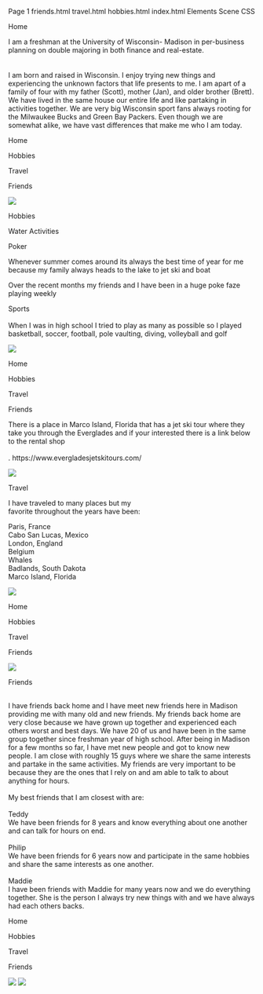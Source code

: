 Page 1
friends.html 
travel.html 
hobbies.html 
index.html 
Elements
Scene CSS
<div class="indexhtml-bE4" id="1:3">
<div class="hero-section-xTv" id="2:5">
<p class="home-89S" id="2:6">Home</p>
<p class="i-am-a-freshman-at-the-university-of-wisconsin-madison-in-per-business-planning-on-double-majoring-in-both-finance-and-real-estate-i-am-born-and-raised-in-wisconsin-i-enjoy-trying-new-things-and-experiencing-the-unknown-factors-that-life-presents-to-me-i-am-apart-of-a-family-of-four-with-my-father-scott-mother-jan-and-older-brother-brett-we-have-lived-in-the-same-house-our-entire-life-and-like-partaking-in-activities-together-we-are-very-big-wisconsin-sport-fans-always-rooting-for-the-milwaukee-bucks-and-green-bay-packers-even-though-we-are-somewhat-alike-we-have-vast-differences-that-make-me-who-i-am-today-PbA" id="2:7">
<span class="i-am-a-freshman-at-the-university-of-wisconsin-madison-in-per-business-planning-on-double-majoring-in-both-finance-and-real-estate-i-am-born-and-raised-in-wisconsin-i-enjoy-trying-new-things-and-experiencing-the-unknown-factors-that-life-presents-to-me-i-am-apart-of-a-family-of-four-with-my-father-scott-mother-jan-and-older-brother-brett-we-have-lived-in-the-same-house-our-entire-life-and-like-partaking-in-activities-together-we-are-very-big-wisconsin-sport-fans-always-rooting-for-the-milwaukee-bucks-and-green-bay-packers-even-though-we-are-somewhat-alike-we-have-vast-differences-that-make-me-who-i-am-today-PbA-sub-0">
I am a freshman at the University of Wisconsin- Madison in per-business planning on double majoring in both finance and real-estate.

<br/>
</span>
<span class="i-am-a-freshman-at-the-university-of-wisconsin-madison-in-per-business-planning-on-double-majoring-in-both-finance-and-real-estate-i-am-born-and-raised-in-wisconsin-i-enjoy-trying-new-things-and-experiencing-the-unknown-factors-that-life-presents-to-me-i-am-apart-of-a-family-of-four-with-my-father-scott-mother-jan-and-older-brother-brett-we-have-lived-in-the-same-house-our-entire-life-and-like-partaking-in-activities-together-we-are-very-big-wisconsin-sport-fans-always-rooting-for-the-milwaukee-bucks-and-green-bay-packers-even-though-we-are-somewhat-alike-we-have-vast-differences-that-make-me-who-i-am-today-PbA-sub-1">
<br/>
<br/>
</span>
<span class="i-am-a-freshman-at-the-university-of-wisconsin-madison-in-per-business-planning-on-double-majoring-in-both-finance-and-real-estate-i-am-born-and-raised-in-wisconsin-i-enjoy-trying-new-things-and-experiencing-the-unknown-factors-that-life-presents-to-me-i-am-apart-of-a-family-of-four-with-my-father-scott-mother-jan-and-older-brother-brett-we-have-lived-in-the-same-house-our-entire-life-and-like-partaking-in-activities-together-we-are-very-big-wisconsin-sport-fans-always-rooting-for-the-milwaukee-bucks-and-green-bay-packers-even-though-we-are-somewhat-alike-we-have-vast-differences-that-make-me-who-i-am-today-PbA-sub-2">I am born and raised in Wisconsin. I enjoy trying new things and experiencing the unknown factors that life presents to me. I am apart of a family of four with my father (Scott), mother (Jan), and older brother (Brett). We have lived in the same house our entire life and like partaking in activities together. We are very big Wisconsin sport fans always rooting for the Milwaukee Bucks and Green Bay Packers. Even though we are somewhat alike, we have vast differences that make me who I am today. </span>
</p>
</div>
<div class="auto-group-3a12-MVN" id="46seQRB8KHwxC5DtWB3A12">
<div class="auto-group-udqq-tkC" id="46secQq9BNYFdXLsSXUdQQ">
<p class="home-dBz" id="10:178">Home</p>
<p class="hobbies-YZr" id="3:25">Hobbies</p>
<p class="travel-RtY" id="2:13">Travel</p>
<p class="friends-YiG" id="2:11">Friends</p>
</div>
<img class="rectangle-11-t1S" src="/api/prod-us-east-2-first-cluster/projects/34rqrUW..." id="11:224"/>
</div>
</div>
<div class="hobbieshtml-Bfz" id="4:28">
<div class="auto-group-ckgy-xKN" id="46sf79WG5gnmKxTvwFCKgY">
<div class="contact-section-wqW" id="4:45">
<p class="hobbies-fWc" id="4:56">Hobbies</p>
<div class="auto-group-abtr-8uz" id="46sfLUTPV7DzG1i8eJaBTr">
<div class="frame-1-ff2" id="15:2"></div>
<div class="rectangle-4-Pqv" id="4:55"></div>
<p class="water-activities-KzU" id="4:58">Water Activities </p>
<p class="poker-Da4" id="4:59">Poker</p>
<p class="whenever-summer-comes-around-its-always-the-best-time-of-year-for-me-because-my-family-always-heads-to-the-lake-to-jet-ski-and-boat-JLc" id="4:61">Whenever summer comes around its always the best time of year for me because my family always heads to the lake to jet ski and boat</p>
<p class="over-the-recent-months-my-friends-and-i-have-been-in-a-huge-poke-faze-playing-weekly-YVr" id="4:62">Over the recent months my friends and I have been in a huge poke faze playing weekly</p>
<p class="sports-when-i-was-in-high-school-i-tried-to-play-as-many-as-possible-so-i-played-basketball-soccer-football-pole-vaulting-diving-volleyball-and-golf-1eL" id="4:60">
<span class="sports-when-i-was-in-high-school-i-tried-to-play-as-many-as-possible-so-i-played-basketball-soccer-football-pole-vaulting-diving-volleyball-and-golf-1eL-sub-0">
Sports

<br/>
</span>
<span class="sports-when-i-was-in-high-school-i-tried-to-play-as-many-as-possible-so-i-played-basketball-soccer-football-pole-vaulting-diving-volleyball-and-golf-1eL-sub-1">
<br/>
When I was in high school I tried to play as many as possible so I played basketball, soccer, football, pole vaulting, diving, volleyball and golf

</span>
</p>
</div>
</div>
<img class="arrow-1-6hi" src="/api/prod-us-east-2-first-cluster/projects/34rqrUW..." id="15:5"/>
</div>
<div class="auto-group-2pk2-CEx" id="46sfet6PCXBrPFcjfZ2PK2">
<div class="auto-group-16ul-vgk" id="46sfoNrE9KwUuN31q416UL">
<p class="home-rKW" id="10:173">Home</p>
<p class="hobbies-828" id="4:127">Hobbies</p>
<p class="travel-cT6" id="4:126">Travel</p>
<p class="friends-vTn" id="4:124">Friends</p>
</div>
<p class="there-is-a-place-in-marco-island-florida-that-has-a-jet-ski-tour-where-they-take-you-through-the-everglades-and-if-your-interested-there-is-a-link-below-to-the-rental-shop-https-wwwevergladesjetskitourscom--FW4" id="15:4">
<span class="there-is-a-place-in-marco-island-florida-that-has-a-jet-ski-tour-where-they-take-you-through-the-everglades-and-if-your-interested-there-is-a-link-below-to-the-rental-shop-https-wwwevergladesjetskitourscom--FW4-sub-0">
There is a place in Marco Island, Florida that has a jet ski tour where they take you through the Everglades and if your interested there is a link below to the rental shop

<br/>
</span>
<span class="there-is-a-place-in-marco-island-florida-that-has-a-jet-ski-tour-where-they-take-you-through-the-everglades-and-if-your-interested-there-is-a-link-below-to-the-rental-shop-https-wwwevergladesjetskitourscom--FW4-sub-1">
<br/>
</span>
<span class="there-is-a-place-in-marco-island-florida-that-has-a-jet-ski-tour-where-they-take-you-through-the-everglades-and-if-your-interested-there-is-a-link-below-to-the-rental-shop-https-wwwevergladesjetskitourscom--FW4-sub-2"> . https://www.evergladesjetskitours.com/ </span>
<span class="there-is-a-place-in-marco-island-florida-that-has-a-jet-ski-tour-where-they-take-you-through-the-everglades-and-if-your-interested-there-is-a-link-below-to-the-rental-shop-https-wwwevergladesjetskitourscom--FW4-sub-3"></span>
</p>
<img class="rectangle-5-d2k" src="/api/prod-us-east-2-first-cluster/projects/34rqrUW..." id="11:218"/>
</div>
</div>
<div class="travelhtml-Udz" id="4:30">
<div class="auto-group-ngvy-G44" id="46sgUriSeqZ4946fQxnGvY">
<div class="auto-group-vnct-q96" id="46sgf6vNZHE27qNHxtVNCt">
<p class="travel-9fa" id="4:63">Travel</p>
<p class="i-have-traveled-to-many-places-but-my-favorite-throughout-the-years-have-been--cZA" id="4:65">
I have traveled to many places but my

<br/>
favorite throughout the years have been:

</p>
<p class="paris-france-cabo-san-lucas-mexico-london-england-belgium-whales-badlands-south-dakota-marco-island-florida-HQQ" id="4:66">
<span class="paris-france-cabo-san-lucas-mexico-london-england-belgium-whales-badlands-south-dakota-marco-island-florida-HQQ-sub-0">
Paris, France

<br/>
Cabo San Lucas, Mexico

<br/>
</span>
<span class="paris-france-cabo-san-lucas-mexico-london-england-belgium-whales-badlands-south-dakota-marco-island-florida-HQQ-sub-1">
London, England

<br/>
Belgium

<br/>
Whales

<br/>
Badlands, South Dakota

<br/>
Marco Island, Florida

</span>
</p>
</div>
<img class="rectangle-10-ndz" src="/api/prod-us-east-2-first-cluster/projects/34rqrUW..." id="11:223"/>
</div>
<div class="auto-group-ufgg-uyW" id="46sgrM6dsEHBDZyqbLuFGg">
<div class="auto-group-paus-r84" id="46sgyRjAzEaCefL54bPAuS">
<p class="home-mF2" id="10:176">Home</p>
<p class="hobbies-fbJ" id="4:131">Hobbies</p>
<p class="travel-BZe" id="4:130">Travel</p>
<p class="friends-7CQ" id="4:128">Friends</p>
</div>
<img class="rectangle-9-364" src="/api/prod-us-east-2-first-cluster/projects/34rqrUW..." id="11:222"/>
</div>
</div>
<div class="friendshtml-yBi" id="11:192">
<div class="hero-section-wnk" id="11:193">
<p class="friends-46g" id="11:194">Friends</p>
<p class="i-have-friends-back-home-and-i-have-meet-new-friends-here-in-madison-providing-me-with-many-old-and-new-friends-my-friends-back-home-are-very-close-because-we-have-grown-up-together-and-experienced-each-others-worst-and-best-days-we-have-20-of-us-and-have-been-in-the-same-group-together-since-freshman-year-of-high-school-after-being-in-madison-for-a-few-months-so-far-i-have-met-new-people-and-got-to-know-new-people-i-am-close-with-roughly-15-guys-where-we-share-the-same-interests-and-partake-in-the-same-activities-my-friends-are-very-important-to-be-because-they-are-the-ones-that-i-rely-on-and-am-able-to-talk-to-about-anything-for-hours-my-best-friends-that-i-am-closest-with-are-teddy-we-have-been-friends-for-8-years-and-know-everything-about-one-another-and-can-talk-for-hours-on-end-philip-we-have-been-friends-for-6-years-now-and-participate-in-the-same-hobbies-and-share-the-same-interests-as-one-another-maddie-i-have-been-friends-with-maddie-for-many-years-now-and-we-do-everything-together-she-is-the-person-i-always-try-new-things-with-and-we-have-always-had-each-others-backs-wgG" id="11:195">
<span class="i-have-friends-back-home-and-i-have-meet-new-friends-here-in-madison-providing-me-with-many-old-and-new-friends-my-friends-back-home-are-very-close-because-we-have-grown-up-together-and-experienced-each-others-worst-and-best-days-we-have-20-of-us-and-have-been-in-the-same-group-together-since-freshman-year-of-high-school-after-being-in-madison-for-a-few-months-so-far-i-have-met-new-people-and-got-to-know-new-people-i-am-close-with-roughly-15-guys-where-we-share-the-same-interests-and-partake-in-the-same-activities-my-friends-are-very-important-to-be-because-they-are-the-ones-that-i-rely-on-and-am-able-to-talk-to-about-anything-for-hours-my-best-friends-that-i-am-closest-with-are-teddy-we-have-been-friends-for-8-years-and-know-everything-about-one-another-and-can-talk-for-hours-on-end-philip-we-have-been-friends-for-6-years-now-and-participate-in-the-same-hobbies-and-share-the-same-interests-as-one-another-maddie-i-have-been-friends-with-maddie-for-many-years-now-and-we-do-everything-together-she-is-the-person-i-always-try-new-things-with-and-we-have-always-had-each-others-backs-wgG-sub-0">
<br/>
I have friends back home and I have meet new friends here in Madison providing me with many old and new friends. My friends back home are very close because we have grown up together and experienced each others worst and best days. We have 20 of us and have been in the same group together since freshman year of high school. After being in Madison for a few months so far, I have met new people and got to know new people. I am close with roughly 15 guys where we share the same interests and partake in the same activities. My friends are very important to be because they are the ones that I rely on and am able to talk to about anything for hours.

<br/>
<br/>
My best friends that I am closest with are:

<br/>
<br/>
</span>
<span class="i-have-friends-back-home-and-i-have-meet-new-friends-here-in-madison-providing-me-with-many-old-and-new-friends-my-friends-back-home-are-very-close-because-we-have-grown-up-together-and-experienced-each-others-worst-and-best-days-we-have-20-of-us-and-have-been-in-the-same-group-together-since-freshman-year-of-high-school-after-being-in-madison-for-a-few-months-so-far-i-have-met-new-people-and-got-to-know-new-people-i-am-close-with-roughly-15-guys-where-we-share-the-same-interests-and-partake-in-the-same-activities-my-friends-are-very-important-to-be-because-they-are-the-ones-that-i-rely-on-and-am-able-to-talk-to-about-anything-for-hours-my-best-friends-that-i-am-closest-with-are-teddy-we-have-been-friends-for-8-years-and-know-everything-about-one-another-and-can-talk-for-hours-on-end-philip-we-have-been-friends-for-6-years-now-and-participate-in-the-same-hobbies-and-share-the-same-interests-as-one-another-maddie-i-have-been-friends-with-maddie-for-many-years-now-and-we-do-everything-together-she-is-the-person-i-always-try-new-things-with-and-we-have-always-had-each-others-backs-wgG-sub-1">
Teddy

<br/>
</span>
<span class="i-have-friends-back-home-and-i-have-meet-new-friends-here-in-madison-providing-me-with-many-old-and-new-friends-my-friends-back-home-are-very-close-because-we-have-grown-up-together-and-experienced-each-others-worst-and-best-days-we-have-20-of-us-and-have-been-in-the-same-group-together-since-freshman-year-of-high-school-after-being-in-madison-for-a-few-months-so-far-i-have-met-new-people-and-got-to-know-new-people-i-am-close-with-roughly-15-guys-where-we-share-the-same-interests-and-partake-in-the-same-activities-my-friends-are-very-important-to-be-because-they-are-the-ones-that-i-rely-on-and-am-able-to-talk-to-about-anything-for-hours-my-best-friends-that-i-am-closest-with-are-teddy-we-have-been-friends-for-8-years-and-know-everything-about-one-another-and-can-talk-for-hours-on-end-philip-we-have-been-friends-for-6-years-now-and-participate-in-the-same-hobbies-and-share-the-same-interests-as-one-another-maddie-i-have-been-friends-with-maddie-for-many-years-now-and-we-do-everything-together-she-is-the-person-i-always-try-new-things-with-and-we-have-always-had-each-others-backs-wgG-sub-2">
We have been friends for 8 years and know everything about one another and can talk for hours on end.

<br/>
<br/>
</span>
<span class="i-have-friends-back-home-and-i-have-meet-new-friends-here-in-madison-providing-me-with-many-old-and-new-friends-my-friends-back-home-are-very-close-because-we-have-grown-up-together-and-experienced-each-others-worst-and-best-days-we-have-20-of-us-and-have-been-in-the-same-group-together-since-freshman-year-of-high-school-after-being-in-madison-for-a-few-months-so-far-i-have-met-new-people-and-got-to-know-new-people-i-am-close-with-roughly-15-guys-where-we-share-the-same-interests-and-partake-in-the-same-activities-my-friends-are-very-important-to-be-because-they-are-the-ones-that-i-rely-on-and-am-able-to-talk-to-about-anything-for-hours-my-best-friends-that-i-am-closest-with-are-teddy-we-have-been-friends-for-8-years-and-know-everything-about-one-another-and-can-talk-for-hours-on-end-philip-we-have-been-friends-for-6-years-now-and-participate-in-the-same-hobbies-and-share-the-same-interests-as-one-another-maddie-i-have-been-friends-with-maddie-for-many-years-now-and-we-do-everything-together-she-is-the-person-i-always-try-new-things-with-and-we-have-always-had-each-others-backs-wgG-sub-3">
Philip

<br/>
</span>
<span class="i-have-friends-back-home-and-i-have-meet-new-friends-here-in-madison-providing-me-with-many-old-and-new-friends-my-friends-back-home-are-very-close-because-we-have-grown-up-together-and-experienced-each-others-worst-and-best-days-we-have-20-of-us-and-have-been-in-the-same-group-together-since-freshman-year-of-high-school-after-being-in-madison-for-a-few-months-so-far-i-have-met-new-people-and-got-to-know-new-people-i-am-close-with-roughly-15-guys-where-we-share-the-same-interests-and-partake-in-the-same-activities-my-friends-are-very-important-to-be-because-they-are-the-ones-that-i-rely-on-and-am-able-to-talk-to-about-anything-for-hours-my-best-friends-that-i-am-closest-with-are-teddy-we-have-been-friends-for-8-years-and-know-everything-about-one-another-and-can-talk-for-hours-on-end-philip-we-have-been-friends-for-6-years-now-and-participate-in-the-same-hobbies-and-share-the-same-interests-as-one-another-maddie-i-have-been-friends-with-maddie-for-many-years-now-and-we-do-everything-together-she-is-the-person-i-always-try-new-things-with-and-we-have-always-had-each-others-backs-wgG-sub-4">
We have been friends for 6 years now and participate in the same hobbies and share the same interests as one another.

<br/>
<br/>
</span>
<span class="i-have-friends-back-home-and-i-have-meet-new-friends-here-in-madison-providing-me-with-many-old-and-new-friends-my-friends-back-home-are-very-close-because-we-have-grown-up-together-and-experienced-each-others-worst-and-best-days-we-have-20-of-us-and-have-been-in-the-same-group-together-since-freshman-year-of-high-school-after-being-in-madison-for-a-few-months-so-far-i-have-met-new-people-and-got-to-know-new-people-i-am-close-with-roughly-15-guys-where-we-share-the-same-interests-and-partake-in-the-same-activities-my-friends-are-very-important-to-be-because-they-are-the-ones-that-i-rely-on-and-am-able-to-talk-to-about-anything-for-hours-my-best-friends-that-i-am-closest-with-are-teddy-we-have-been-friends-for-8-years-and-know-everything-about-one-another-and-can-talk-for-hours-on-end-philip-we-have-been-friends-for-6-years-now-and-participate-in-the-same-hobbies-and-share-the-same-interests-as-one-another-maddie-i-have-been-friends-with-maddie-for-many-years-now-and-we-do-everything-together-she-is-the-person-i-always-try-new-things-with-and-we-have-always-had-each-others-backs-wgG-sub-5">
Maddie

<br/>
</span>
<span class="i-have-friends-back-home-and-i-have-meet-new-friends-here-in-madison-providing-me-with-many-old-and-new-friends-my-friends-back-home-are-very-close-because-we-have-grown-up-together-and-experienced-each-others-worst-and-best-days-we-have-20-of-us-and-have-been-in-the-same-group-together-since-freshman-year-of-high-school-after-being-in-madison-for-a-few-months-so-far-i-have-met-new-people-and-got-to-know-new-people-i-am-close-with-roughly-15-guys-where-we-share-the-same-interests-and-partake-in-the-same-activities-my-friends-are-very-important-to-be-because-they-are-the-ones-that-i-rely-on-and-am-able-to-talk-to-about-anything-for-hours-my-best-friends-that-i-am-closest-with-are-teddy-we-have-been-friends-for-8-years-and-know-everything-about-one-another-and-can-talk-for-hours-on-end-philip-we-have-been-friends-for-6-years-now-and-participate-in-the-same-hobbies-and-share-the-same-interests-as-one-another-maddie-i-have-been-friends-with-maddie-for-many-years-now-and-we-do-everything-together-she-is-the-person-i-always-try-new-things-with-and-we-have-always-had-each-others-backs-wgG-sub-6">I have been friends with Maddie for many years now and we do everything together. She is the person I always try new things with and we have always had each others backs.</span>
</p>
</div>
<div class="auto-group-v2kn-XnC" id="46shYAHdWaMUpupnsRv2KN">
<div class="auto-group-jjzu-rJg" id="46shfpjXcnxHQtnooVJjzU">
<p class="home-aVa" id="11:204">Home</p>
<p class="hobbies-5hE" id="11:203">Hobbies</p>
<p class="travel-z3W" id="11:197">Travel</p>
<p class="friends-K5n" id="11:196">Friends</p>
</div>
<img class="rectangle-7-eNx" src="/api/prod-us-east-2-first-cluster/projects/34rqrUW..." id="11:220"/>
<img class="rectangle-8-As6" src="/api/prod-us-east-2-first-cluster/projects/34rqrUW..." id="11:221"/>
</div>
</div>
